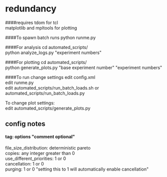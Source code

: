 redundancy 
==========
####requires
tdom for tcl<br />
matplotlib and mpltools for plotting<br />

####To spawn batch runs
python runme.py<br />

####For analysis
cd automated_scripts/<br />
python analyze_logs.py "experiment numbers"<br />

####For plotting
cd automated_scripts/<br />
python generate_plots.py "base experiment number" "experiment numbers"<br />

####To run change settings
edit config.xml<br />
edit runme.py<br />
edit automated_scripts/run_batch_loads.sh or automated_scripts/run_batch_loads.py<br />

To change plot settings:<br />
edit automated_scripts/generate_plots.py<br />

config notes
------------
#### tag: options "comment optional"
file_size_distribution: deterministic pareto<br />
copies: any integer greater than 0<br />
use_different_priorities: 1 or 0<br />
cancellation: 1 or 0<br />
purging: 1 or 0 "setting this to 1 will automatically enable cancellation"<br />